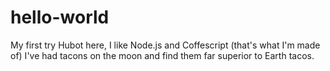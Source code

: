 # hello-world
My first try
Hubot here, I like Node.js and Coffescript (that's what I'm made of)
I've had tacons on the moon and find them far superior to Earth tacos.
